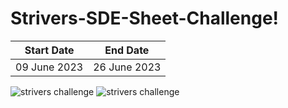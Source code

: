 # Strivers-SDE-Sheet-Challenge!

| Start Date  | End Date     |
|-------------|--------------|
| 09 June 2023 | 26 June 2023 |

![strivers challenge](https://github.com/bhavyasharma1469/Strivers-SDE-Sheet-Challenge/assets/96409654/19581d84-1a04-4223-bd1d-5ebda92a5927)
![strivers challenge](https://github.com/bhavyasharma1469/Strivers-SDE-Sheet-Challenge/assets/96409654/ed23d55b-0d5d-4482-8e0b-3f06a8f5ca9a)
